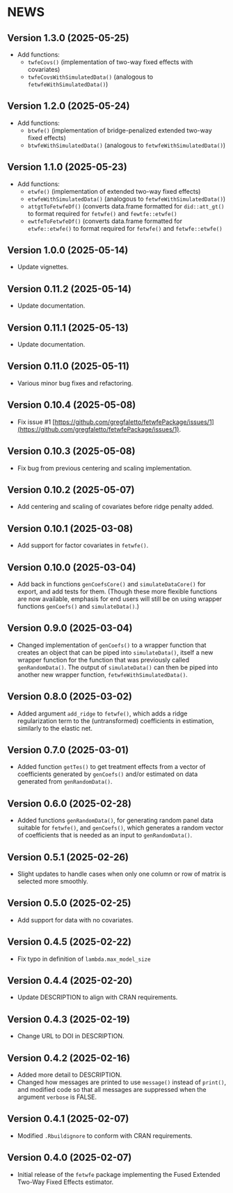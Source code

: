 # NEWS

## Version 1.3.0 (2025-05-25)

- Add functions:
  * `twfeCovs()` (implementation of two-way fixed effects with covariates)
  * `twfeCovsWithSimulatedData()` (analogous to `fetwfeWithSimulatedData()`)

## Version 1.2.0 (2025-05-24)

- Add functions:
  * `btwfe()` (implementation of bridge-penalized extended two-way fixed effects)
  * `btwfeWithSimulatedData()` (analogous to `fetwfeWithSimulatedData()`)

## Version 1.1.0 (2025-05-23)

- Add functions:
  * `etwfe()` (implementation of extended two-way fixed effects)
  * `etwfeWithSimulatedData()` (analogous to `fetwfeWithSimulatedData()`)
  * `attgtToFetwfeDf()` (converts data.frame formatted for `did::att_gt()` to format required for `fetwfe()` and `fewtfe::etwfe()`
  * `ewtfeToFetwfeDf()` (converts data.frame formatted for `etwfe::etwfe()` to format required for `fetwfe()` and `fetwfe::etwfe()`

## Version 1.0.0 (2025-05-14)

- Update vignettes.

## Version 0.11.2 (2025-05-14)

- Update documentation.

## Version 0.11.1 (2025-05-13)

- Update documentation.

## Version 0.11.0 (2025-05-11)

- Various minor bug fixes and refactoring.

## Version 0.10.4 (2025-05-08)

- Fix issue #1 [https://github.com/gregfaletto/fetwfePackage/issues/1](https://github.com/gregfaletto/fetwfePackage/issues/1).

## Version 0.10.3 (2025-05-08)

- Fix bug from previous centering and scaling implementation.

## Version 0.10.2 (2025-05-07)

- Add centering and scaling of covariates before ridge penalty added.

## Version 0.10.1 (2025-03-08)

- Add support for factor covariates in `fetwfe()`.

## Version 0.10.0 (2025-03-04)

- Add back in functions `genCoefsCore()` and `simulateDataCore()` for export, and add tests for them. (Though these more flexible functions are now available, emphasis for end users will still be on using wrapper functions `genCoefs()` and `simulateData()`.)

## Version 0.9.0 (2025-03-04)

- Changed implementation of `genCoefs()` to a wrapper function that creates an object that can be piped into `simulateData()`, itself a new wrapper function for the function that was previously called `genRandomData()`. The output of `simulateData()` can then be piped into another new wrapper function, `fetwfeWithSimulatedData()`.

## Version 0.8.0 (2025-03-02)

- Added argument `add_ridge` to `fetwfe()`, which adds a ridge regularization term to the (untransformed) coefficients in estimation, similarly to the elastic net.

## Version 0.7.0 (2025-03-01)

- Added function `getTes()` to get treatment effects from a vector of coefficients generated by `genCoefs()` and/or estimated on data generated from `genRandomData()`.

## Version 0.6.0 (2025-02-28)

- Added functions `genRandomData()`, for generating random panel data suitable for `fetwfe()`, and `genCoefs()`, which generates a random vector of coefficients that is needed as an input to `genRandomData()`.

## Version 0.5.1 (2025-02-26)

- Slight updates to handle cases when only one column or row of matrix is selected more smoothly.

## Version 0.5.0 (2025-02-25)

- Add support for data with no covariates.

## Version 0.4.5 (2025-02-22)

- Fix typo in definition of `lambda.max_model_size`

## Version 0.4.4 (2025-02-20)

- Update DESCRIPTION to align with CRAN requirements.

## Version 0.4.3 (2025-02-19)

- Change URL to DOI in DESCRIPTION.

## Version 0.4.2 (2025-02-16)

- Added more detail to DESCRIPTION.
- Changed how messages are printed to use `message()` instead of `print()`, and modified code so that all messages are suppressed when the argument `verbose` is FALSE.

## Version 0.4.1 (2025-02-07)

- Modified `.Rbuildignore` to conform with CRAN requirements.

## Version 0.4.0 (2025-02-07)

- Initial release of the `fetwfe` package implementing the Fused Extended Two-Way Fixed Effects estimator.